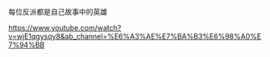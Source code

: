 每位反派都是自己故事中的英雄


https://www.youtube.com/watch?v=wjE1qgysqy8&ab_channel=%E6%A3%AE%E7%BA%B3%E6%98%A0%E7%94%BB